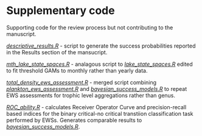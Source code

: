 # Supplementary code

Supporting code for the review process but not contributing to the manuscript.

[*descriptive_results.R*](descriptive_results.R) - script to generate the success probabilities reported in the Results section of the mansucript.

[*mth_lake_state_spaces.R*](mth_lake_state_spaces.R) - analagous script to [*lake_state_spaces.R*](https://github.com/duncanobrien/ews-assessments/tree/main/Code/lake_state_spaces.R) edited to fit threshold GAMs to monthly rather than yearly data. 

[*total_density_ews_assessment.R*](total_density_ews_assessment.R) - merged script combining [*plankton_ews_assessment.R*](https://github.com/duncanobrien/ews-assessments/tree/main/Code/plankton_ews_assessment.R) and [*bayesian_success_models.R*](https://github.com/duncanobrien/ews-assessments/tree/main/Code/bayesian_success_models.R) to repeat EWS assessments for trophic level aggregations rather than genus.

[*ROC_ability.R*](ROC_ability.R) - calculates Receiver Operator Curve and precision-recall based indices for the binary critical-no critical transtiion classification task performed by EWSs. Generates comparable results to [*bayesian_success_models.R*](https://github.com/duncanobrien/ews-assessments/tree/main/Code/bayesian_success_models.R).
